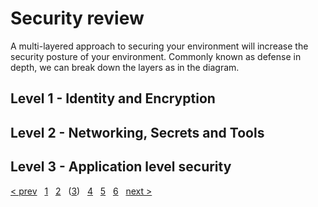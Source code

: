 # Security review

A multi-layered approach to securing your environment will increase the security
posture of your environment. Commonly known as defense in depth, we can break
down the layers as in the diagram.

## Level 1 - Identity and Encryption

## Level 2 - Networking, Secrets and Tools

## Level 3 - Application level security

[&lt; prev][prev] &nbsp; [1][1] &nbsp; [2][2] &nbsp; ([3][3]) &nbsp;
[4][4] &nbsp; [5][5] &nbsp; [6][6] &nbsp; [next &gt;][next]

[prev]: 03.A.CostOptimization.md
[next]: 03.C.Reliability.md

[1]: 01.Workload.md
[2]: 02.Collection.md
[3]: 03.A.CostOptimization.md
[3.B]: 03.B.Security.md
[3.C]: 03.C.Reliability.md
[3.D]: 03.D.Performance.md
[3.E]: 03.E.Operations.md
[4]: 04.Prioritize.md
[5]: 05.Roadmap.md
[6]: 06.Finalize.md
